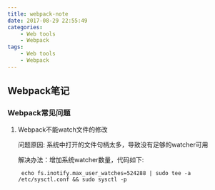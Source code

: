 ```yaml
---
title: webpack-note
date: 2017-08-29 22:55:49
categories:
    - Web tools
    - Webpack
tags:
    - Web tools
    - Webpack
---
```


## Webpack笔记

### Webpack常见问题

1. Webpack不能watch文件的修改

    问题原因: 系统中打开的文件句柄太多，导致没有足够的watcher可用

    解决办法：增加系统watcher数量，代码如下:

        echo fs.inotify.max_user_watches=524288 | sudo tee -a /etc/sysctl.conf && sudo sysctl -p
